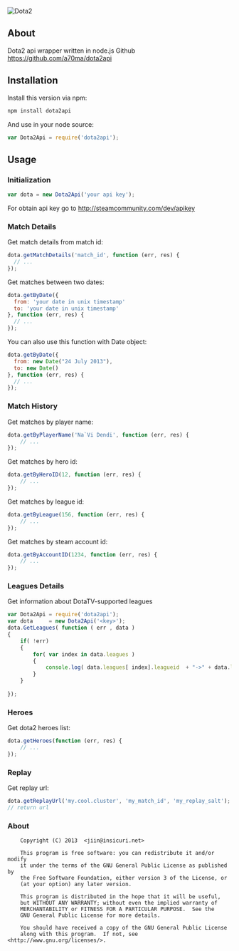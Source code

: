 ![Dota2](http://i.imgur.com/XRzSfx1.jpg)

## About

Dota2 api wrapper written in node.js
Github <https://github.com/a70ma/dota2api>

## Installation 

Install this version via npm:
```bash
npm install dota2api
```

And use in your node source:
```javascript
var Dota2Api = require('dota2api');
```

## Usage

### Initialization

```javascript
var dota = new Dota2Api('your api key');
```

For obtain api key go to <http://steamcommunity.com/dev/apikey>

### Match Details

Get match details from match id:
```javascript
dota.getMatchDetails('match_id', function (err, res) {
  // ...
});
```

Get matches between two dates:
```javascript
dota.getByDate({
  from: 'your date in unix timestamp'
  to: 'your date in unix timestamp'
}, function (err, res) {
  // ...
});
```

You can also use this function with Date object:
```javascript
dota.getByDate({
  from: new Date("24 July 2013"),
  to: new Date()
}, function (err, res) {
  // ...
});
```
### Match History

Get matches by player name:
```javascript
dota.getByPlayerName('Na`Vi Dendi', function (err, res) {
    // ...
});
```

Get matches by hero id:
```javascript
dota.getByHeroID(12, function (err, res) {
    // ...
});
```

Get matches by league id:
```javascript
dota.getByLeague(156, function (err, res) {
    // ...
});
```

Get matches by steam account id:
```javascript
dota.getByAccountID(1234, function (err, res) {
    // ...
});
```

### Leagues Details

Get information about DotaTV-supported leagues
```javascript
var Dota2Api = require('dota2api');
var dota     = new Dota2Api('<key>');
dota.GetLeagues( function ( err , data ) 
{
	if( !err)
	{
		for( var index in data.leagues )
		{
			console.log( data.leagues[ index].leagueid  + "->" + data.leagues[ index].name );
		}
	}
	
});
```

### Heroes

Get dota2 heroes list:
```javascript
dota.getHeroes(function (err, res) {
    // ...
});
```

### Replay

Get replay url:
```javascript
dota.getReplayUrl('my.cool.cluster', 'my_match_id', 'my_replay_salt');
// return url
```

### About

```
    Copyright (C) 2013  <jiin@insicuri.net>

    This program is free software: you can redistribute it and/or modify
    it under the terms of the GNU General Public License as published by
    the Free Software Foundation, either version 3 of the License, or
    (at your option) any later version.

    This program is distributed in the hope that it will be useful,
    but WITHOUT ANY WARRANTY; without even the implied warranty of
    MERCHANTABILITY or FITNESS FOR A PARTICULAR PURPOSE.  See the
    GNU General Public License for more details.

    You should have received a copy of the GNU General Public License
    along with this program.  If not, see <http://www.gnu.org/licenses/>.
```
